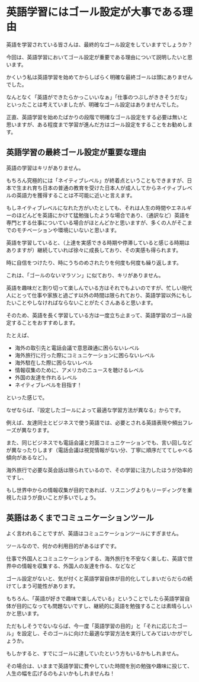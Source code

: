 # 英語学習にはゴール設定が大事である理由



英語を学習されている皆さんは、最終的なゴール設定をしていますでしょうか？

今回は、英語学習においてゴール設定が重要である理由について説明したいと思います。



かくいう私は英語学習を始めてからしばらく明確な最終ゴールは頭にありませんでした。

なんとなく「英語ができたらかっこいいなぁ」「仕事のつぶしがききそうだな」といったことは考えていましたが、明確なゴール設定はありませんでした。



正直、英語学習を始めたばかりの段階で明確なゴール設定をする必要は無いと思いますが、ある程度まで学習が進んだ方はゴール設定をすることをお勧めします。



## 英語学習の最終ゴール設定が重要な理由



英語の学習はキリがありません。



もちろん究極的には「ネイティブレベル」が終着点ということもできますが、日本で生まれ育ち日本の普通の教育を受けた日本人が成人してからネイティブレベルの英語力を獲得することは不可能に近いと言えます。

もしネイティブレベルになれた方がいたとしても、それは人生の時間やエネルギーのほどんどを英語にかけて猛勉強したような場合であり、（通訳など）英語を専門とする仕事についている場合がほとんどかと思いますが、多くの人がそこまでのモチベーションや環境にいないと思います。

英語を学習していると、（上達を実感できる時期や停滞していると感じる時期はありますが）継続していれば徐々に成長しており、その実感も得られます。



時に自信をつけたり、時にうちのめされたりを何度も何度も繰り返します。



これは、「ゴールのないマラソン」に似ており、キリがありません。



英語を趣味だと割り切って楽しんでいる方はそれでもよいのですが、忙しい現代人にとって仕事や家族と過ごす以外の時間は限られており、英語学習以外にもしたいことやしなければならないことがたくさんあると思います。



そのため、英語を長く学習している方は一度立ち止まって、英語学習のゴール設定することをおすすめします。



たとえば、

- 海外の取引先と電話会議で意思疎通に困らないレベル
- 海外旅行に行った際にコミュニケーションに困らないレベル
- 海外駐在した際に困らないレベル
- 情報収集のために、アメリカのニュースを聴けるレベル
- 外国の友達を作れるレベル
- ネイティブレベルを目指す！

といった感じで。



なぜならば、『設定したゴールによって最適な学習方法が異なる』からです。



例えば、友達同士とビジネスで使う英語では、必要とされる英語表現や頻出フレーズが異なります。

また、同じビジネスでも電話会議と対面コミュニケーションでも、言い回しなどが異なったりします（電話会議は視覚情報がない分、丁寧に順序だててしゃべる傾向があるなど）。

海外旅行で必要な英会話は限られているので、その学習に注力したほうが効率的ですし、

もし世界中からの情報収集が目的であれば、リスニングよりもリーディングを重視したほうが良いことが多いでしょう。



## 英語はあくまでコミュニケーションツール



よく言われることですが、英語はコミュニケーションツールにすぎません。



ツールなので、何かの利用目的があるはずです。

仕事で外国人とコミュニケーションする、海外旅行を不安なく楽しむ、英語で世界中の情報を収集する、外国人の友達を作る、などなど



ゴール設定がないと、気が付くと英語学習自体が目的化してしまいだらだらの続けてしまう可能性があります。

もちろん、「英語が好きで趣味で楽しんでいる」ということでしたら英語学習自体が目的になっても問題ないですし、継続的に英語を勉強することは素晴らしいかと思います。



ただもしそうでないならば、今一度「英語学習の目的」と「それに応じたゴール」を設定し、そのゴールに向けた最適な学習方法を実行してみてはいかがでしょうか。

もしかすると、すでにゴールに達していたという方もいるかもしれません。

その場合は、いままで英語学習に費やしていた時間を別の勉強や趣味に投じて、人生の幅を広げるのもよいかもしれませんね！



